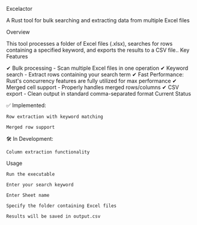 Excelactor

A Rust tool for bulk searching and extracting data from multiple Excel files

Overview

This tool  processes a folder of Excel files (.xlsx), searches for rows containing a specified keyword, and exports the results to a CSV file..
Key Features

✔ Bulk processing - Scan multiple Excel files in one operation
✔ Keyword search - Extract rows containing your search term
✔ Fast Performance: Rust's concurrency features are fully utilized for max performance
✔ Merged cell support - Properly handles merged rows/columns
✔ CSV export - Clean output in standard comma-separated format
Current Status

✅ Implemented:

    Row extraction with keyword matching

    Merged row support



🛠 In Development:

    Column extraction functionality



Usage

    Run the executable

    Enter your search keyword

    Enter Sheet name

    Specify the folder containing Excel files

    Results will be saved in output.csv

